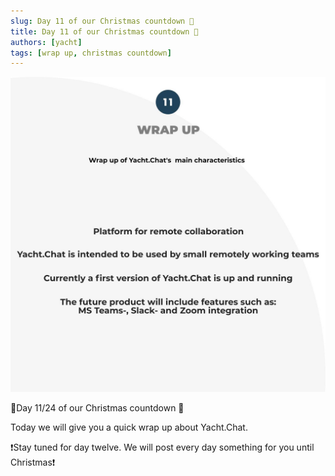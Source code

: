 ```yaml
---
slug: Day 11 of our Christmas countdown 🎄
title: Day 11 of our Christmas countdown 🎄
authors: [yacht]
tags: [wrap up, christmas countdown]
---
```


![Wrap up](Day11.jpeg)

🎅Day 11/24 of our Christmas countdown 🎄

Today we will give you a quick wrap up about Yacht.Chat.

❗️Stay tuned for day twelve. We will post every day something for you until Christmas❗️ 